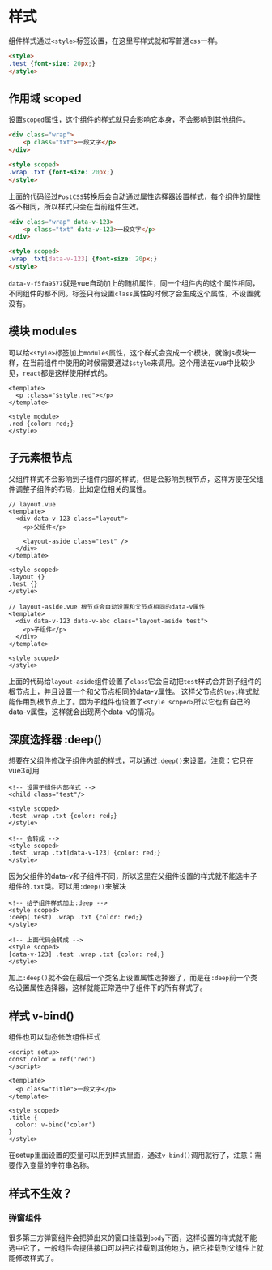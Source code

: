 # 样式

组件样式通过`<style>`标签设置，在这里写样式就和写普通`css`一样。

```html
<style>
.test {font-size: 20px;}
</style>
```


## 作用域 scoped

设置`scoped`属性，这个组件的样式就只会影响它本身，不会影响到其他组件。

```html
<div class="wrap">
    <p class="txt">一段文字</p>
</div>

<style scoped>
.wrap .txt {font-size: 20px;}
</style>
```

上面的代码经过`PostCSS`转换后会自动通过属性选择器设置样式，每个组件的属性各不相同，所以样式只会在当前组件生效。

```html
<div class="wrap" data-v-123>
    <p class="txt" data-v-123>一段文字</p>
</div>

<style scoped>
.wrap .txt[data-v-123] {font-size: 20px;}
</style>
```

`data-v-f5fa9577`就是vue自动加上的随机属性，同一个组件内的这个属性相同，不同组件的都不同。标签只有设置`class`属性的时候才会生成这个属性，不设置就没有。


## 模块 modules

可以给`<style>`标签加上`modules`属性，这个样式会变成一个模块，就像js模块一样，在当前组件中使用的时候需要通过`$style`来调用。这个用法在vue中比较少见，`react`都是这样使用样式的。

```vue
<template>
  <p :class="$style.red"></p>
</template>

<style module>
.red {color: red;}
</style>
```


## 子元素根节点

父组件样式不会影响到子组件内部的样式，但是会影响到根节点，这样方便在父组件调整子组件的布局，比如定位相关的属性。

```vue
// layout.vue
<template>
  <div data-v-123 class="layout">
    <p>父组件</p>
    
    <layout-aside class="test" />
  </div>
</template>

<style scoped>
.layout {}
.test {}
</style>

// layout-aside.vue 根节点会自动设置和父节点相同的data-v属性
<template>
  <div data-v-123 data-v-abc class="layout-aside test">
    <p>子组件</p>
  </div>
</template>

<style scoped>
</style>
```

上面的代码给`layout-aside`组件设置了`class`它会自动把`test`样式合并到子组件的根节点上，并且设置一个和父节点相同的data-v属性。
这样父节点的`test`样式就能作用到根节点上了。因为子组件也设置了`<style scoped>`所以它也有自己的data-v属性，这样就会出现两个data-v的情况。


## 深度选择器 :deep()

想要在父组件修改子组件内部的样式，可以通过`:deep()`来设置。注意：它只在vue3可用

```vue
<!-- 设置子组件内部样式 --> 
<child class="test"/>

<style scoped>
.test .wrap .txt {color: red;}
</style>

<!-- 会转成 -->
<style scoped>
.test .wrap .txt[data-v-123] {color: red;}
</style>
```

因为父组件的data-v和子组件不同，所以这里在父组件设置的样式就不能选中子组件的`.txt`类。可以用`:deep()`来解决

```vue
<!-- 给子组件样式加上:deep -->
<style scoped>
:deep(.test) .wrap .txt {color: red;}
</style>

<!-- 上面代码会转成 -->
<style scoped>
[data-v-123] .test .wrap .txt {color: red;}
</style>
```

加上`:deep()`就不会在最后一个类名上设置属性选择器了，而是在`:deep`前一个类名设置属性选择器，这样就能正常选中子组件下的所有样式了。


## 样式 v-bind()

组件也可以动态修改组件样式

```vue
<script setup>
const color = ref('red')
</script>

<template>
  <p class="title">一段文字</p>
</template>

<style scoped>
.title {
  color: v-bind('color')
}
</style>
```

在setup里面设置的变量可以用到样式里面，通过`v-bind()`调用就行了，注意：需要传入变量的字符串名称。



## 样式不生效？

### 弹窗组件

很多第三方弹窗组件会把弹出来的窗口挂载到`body`下面，这样设置的样式就不能选中它了，一般组件会提供接口可以把它挂载到其他地方，把它挂载到父组件上就能修改样式了。
